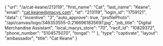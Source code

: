 {
    "url": "\/a\/cat-keane\/213119",
    "first_name": "Cat",
    "last_name": "Keane",
    "email": "cat.keane@macys.com",
    "id": "213119",
    "login_id": "1759121",
    "data": {
        "incentive": "3",
        "auto_approve": true,
        "profilePhoto": "\/api\/canvas\/logo\/346353555-0.2166961835697.jpg",
        "job_title": "Digital Merchandise Assistant",
        "local_macys_store": "70",
        "racif_id": "10829372",
        "phone_number": "5104575070",
        "tongal": ""
    },
    "type": "captivate",
    "layout": "ambassador",
    "title": "Cat Keane"
}